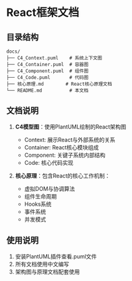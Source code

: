 # React框架文档

## 目录结构
```
docs/
├── C4_Context.puml    # 系统上下文图
├── C4_Container.puml  # 容器图
├── C4_Component.puml  # 组件图
├── C4_Code.puml       # 代码图
├── 核心原理.md        # React核心原理文档
└── README.md          # 本文档
```

## 文档说明
1. **C4模型图**：使用PlantUML绘制的React架构图
   - Context: 展示React与外部系统的关系
   - Container: React核心模块组成
   - Component: 关键子系统内部结构
   - Code: 核心代码实现

2. **核心原理**：包含React的核心工作机制：
   - 虚拟DOM与协调算法
   - 组件生命周期
   - Hooks系统
   - 事件系统
   - 并发模式

## 使用说明
1. 安装PlantUML插件查看.puml文件
2. 所有文档使用中文编写
3. 架构图与原理文档配套使用

